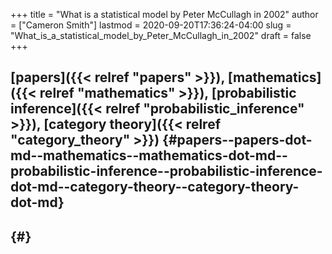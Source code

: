 +++
title = "What is a statistical model by Peter McCullagh in 2002"
author = ["Cameron Smith"]
lastmod = 2020-09-20T17:36:24-04:00
slug = "What_is_a_statistical_model_by_Peter_McCullagh_in_2002"
draft = false
+++

## [papers]({{< relref "papers" >}}), [mathematics]({{< relref "mathematics" >}}), [probabilistic inference]({{< relref "probabilistic_inference" >}}), [category theory]({{< relref "category_theory" >}}) {#papers--papers-dot-md--mathematics--mathematics-dot-md--probabilistic-inference--probabilistic-inference-dot-md--category-theory--category-theory-dot-md}


##  {#}
